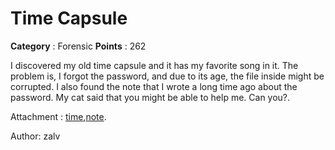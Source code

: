 # Time Capsule

**Category** : Forensic
**Points** : 262

I discovered my old time capsule and it has my favorite song in it. The problem is, I forgot the password, and due to its age, the file inside might be corrupted. I also found the note that I wrote a long time ago about the password. My cat said that you might be able to help me. Can you?.

Attachment : [time](https://drive.google.com/file/d/1DPG8-DXF64JXOAZczyGiHeX_clY7yU_a/view?usp=sharing),[note](https://drive.google.com/file/d/1F8KhEB_CE9U1KHy2OpR4wGTmUOQfp5pC/view?usp=sharing).
Author: zalv



